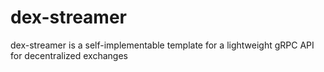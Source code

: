 # dex-streamer
dex-streamer is a self-implementable template for a lightweight gRPC API for decentralized exchanges
